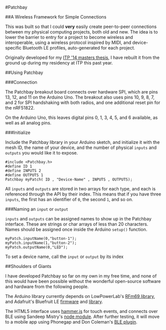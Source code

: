 #Patchbay

##A Wireless Framework for Simple Connections

This was built so that I could <b>very</b> easily create peer-to-peer connections between my physical computing projects, both old and new. The idea is to lower the barrier to entry for a project to become wireless and interoperable, using a wireless protocol inspired by MIDI, and device-specific Bluetooth LE profiles, auto-generated for each project.

Originally developed for my [ITP '14 masters thesis](https://github.com/andysigler/patchbay-thesis-2014), I have rebuilt it from the ground up during my residency at ITP this past year.

##Using Patchbay

###Connection

The Patchbay breakout board connects over hardware SPI, which are pins 13, 12, and 11 on the Arduino Uno. The breakout also uses pins 10, 9, 8, 7, and 2 for SPI handshaking with both radios, and one additional reset pin for the nRF51822.

On the Arduino Uno, this leaves digital pins 0, 1, 3, 4, 5, and 6 available, as well as all analog pins.

###Initialize

Include the Patchbay library in your Arduino sketch, and initialize it with the mesh ID, the name of your device, and the number of physical `inputs` and `outputs` you would like it to expose.

```
#include <Patchbay.h>
#define ID 1
#define INPUTS 2
#define OUTPUTS 1
Patchbay myPatch( ID , "Device-Name" , INPUTS , OUTPUTS);
```

All `inputs` and `outputs` are stored in two arrays for each type, and each is referenced through the API by their index. This means that if you have three `inputs`, the first has an identifier of `0`, the second `1`, and so on.

###Naming an `input` or `output`

`inputs` and `outputs` can be assigned names to show up in the Patchbay interface. These are strings or char arrays of less than 20 characters. Names should be assigned once inside the Arduino `setup()` function.

```
myPatch.inputName(0,"button-1");
myPatch.inputName(1,"button-2");
myPatch.outputName(0,"LED");
```

To set a device name, call the `input` or `output` by its index

##Shoulders of Giants

I have developed Patchbay so far on my own in my free time, and none of this would have been possible without the wonderful open-source software and hardware from the following people.

The Arduino library currently depends on LowPowerLab's [RFm69 library](https://github.com/lowpowerlab/rfm69), and Adafruit's Bluefruit LE [firmware](https://github.com/adafruit/Adafruit_BluefruitLE_Firmware) and [library](https://github.com/adafruit/Adafruit_BluefruitLE_nRF51).

The HTML5 interface uses [hammer.js](http://hammerjs.github.io/) for touch events, and connects over BLE using Sandeep Mistry's [node module](https://github.com/sandeepmistry/noble). After further testing, it will move to a mobile app using Phonegap and Don Coleman's [BLE plugin](https://github.com/don/cordova-plugin-ble-central).